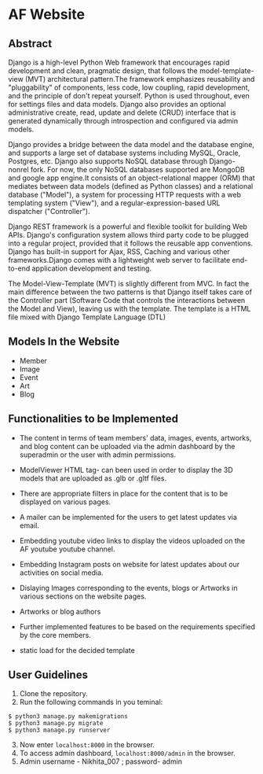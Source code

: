# AF Website

## Abstract

Django is a high-level Python Web framework that encourages rapid development and clean, pragmatic design, that follows the model-template-view (MVT) architectural pattern.The framework emphasizes reusability and "pluggability" of components, less code, low coupling, rapid development, and the principle of don't repeat yourself. Python is used throughout, even for settings files and data models. Django also provides an optional administrative create, read, update and delete (CRUD) interface that is generated dynamically through introspection and configured via admin models.

Django provides a bridge between the data model and the database engine, and supports a large set of database systems including MySQL, Oracle, Postgres, etc. Django also supports NoSQL database through Django-nonrel fork. For now, the only NoSQL databases supported are MongoDB and google app engine.It consists of an object-relational mapper (ORM) that mediates between data models (defined as Python classes) and a relational database ("Model"), a system for processing HTTP requests with a web templating system ("View"), and a regular-expression-based URL dispatcher ("Controller"). 

Django REST framework is a powerful and flexible toolkit for building Web APIs. Django's configuration system allows third party code to be plugged into a regular project, provided that it follows the reusable app conventions. Django has built-in support for Ajax, RSS, Caching and various other frameworks.Django comes with a lightweight web server to facilitate end-to-end application development and testing.

The Model-View-Template (MVT) is slightly different from MVC. In fact the main difference between the two patterns is that Django itself takes care of the Controller part (Software Code that controls the interactions between the Model and View), leaving us with the template. The template is a HTML file mixed with Django Template Language (DTL)

## Models In the Website

- Member
- Image
- Event
- Art
- Blog


## Functionalities to be Implemented

- The content in terms of team members' data, images, events, artworks, and blog content can be uploaded via the admin dashboard by the superadmin or the user with admin permissions.

- ModelViewer HTML tag- <modelviewer> can been used in order to display the 3D models that are uploaded as .glb or .gltf files.

- There are appropriate filters in place for the content that is to be displayed on various pages. 

- A mailer can be implemented for the users to get latest updates via email.

- Embedding youtube video links to display the videos uploaded on the AF youtube youtube channel.

- Embedding Instagram posts on website for latest updates about our activities on social media.

- Dislaying Images corresponding to the events, blogs or Artworks in various sections on the website pages.

- Artworks or blog authors <Member Foreign key>

- Further implemented features to be based on the requirements specified by the core members.

- static load for the decided template


## User Guidelines

1. Clone the repository.
2. Run the following commands in you teminal:

``` 
$ python3 manage.py makemigrations
$ python3 manage.py migrate
$ python3 manage.py runserver
```
3. Now enter ```localhost:8000``` in the browser.
4. To access admin dashboard, ```localhost:8000/admin``` in the browser.
5. Admin username - Nikhita_007 ; password- admin
